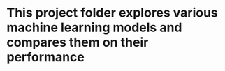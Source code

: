 # This project folder explores various machine learning models and compares them on their performance
